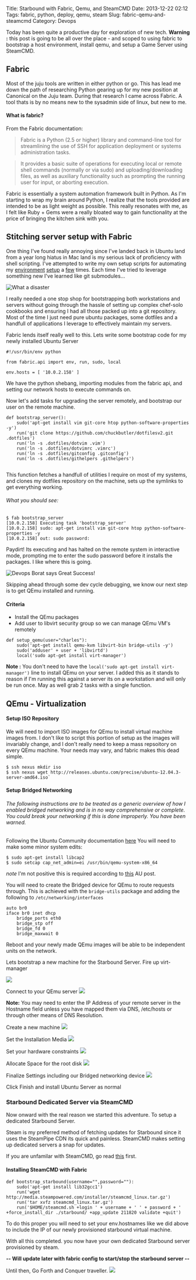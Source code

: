 Title: Starbound with Fabric, Qemu, and SteamCMD
Date: 2013-12-22 02:12
Tags: fabric, python, deploy, qemu, steam
Slug: fabric-qemu-and-steamcmd
Category: Devops

Today has been quite a productive day for exploration of new tech. **Warning :** this post is going to be all over the place - and scoped to using fabric to bootstrap a host environment, install qemu, and setup a Game Server using SteamCMD.


## Fabric

Most of the juju tools are written in either python or go. This has lead me down the path of researching Python gearing up for my new position at Canonical on the Juju team. During that research I came across Fabric. A tool thats is by no means new to the sysadmin side of linux, but new to me.

#### What is fabric?

From the Fabric documentation:

> Fabric is a Python (2.5 or higher) library and command-line tool for streamlining the use of SSH for application deployment or systems administration tasks.

>It provides a basic suite of operations for executing local or remote shell commands (normally or via sudo) and uploading/downloading files, as well as auxiliary functionality such as prompting the running user for input, or aborting execution.

Fabric is essentially a system automation framework built in Python. As I'm starting to wrap my brain around Python, I realize that the tools provided are intended to be as light weight as possible. This really resonates with me, as I felt like Ruby + Gems were a really bloated way to gain functionality at the price of bringing the kitchen sink with you.

## Stitching server setup with Fabric

One thing I've found really annoying since I've landed back in Ubuntu land from a year long hiatus in Mac land is my serious lack of proficiency with shell scripting. I've attempted to write my own setup scripts for automating my [environment](https://github.com/chuckbutler/dotfiles/blob/master/scripts/bootstrap.sh) [setup](https://github.com/chuckbutler/dotfiles/blob/master/scripts/bootstrap.rb) a [few](https://github.com/chuckbutler/dotfilesv2/blob/master/setup_symlinks.sh) times. Each time I've tried to leverage something new I've learned like git submodules...

![What a disaster](http://i.imgflip.com/5mey3.jpg)

I really needed a one stop shop for bootstrapping both workstations and servers without going through the hassle of setting up complex chef-solo cookbooks and ensuring I had all those packed up into a git repository. Most of the time I just need pure ubuntu packages, some dotfiles and a handfull of applications I leverage to effectively maintain my servers.

Fabric lends itself really well to this. Lets write some bootstrap code for my newly installed Ubuntu Server

```
#!/usr/bin/env python

from fabric.api import env, run, sudo, local

env.hosts = [ '10.0.2.158' ]
```
We have the python shebang, importing modules from the fabric api, and setting our network hosts to execute commands on.

Now let's add tasks for upgrading the server remotely, and bootstrap our user on the remote machine.

```
def bootstrap_server():
    sudo('apt-get install vim git-core htop python-software-properties -y')
    run('git clone https://github.com/chuckbutler/dotfilesv2.git .dotfiles')
    run('ln -s .dotfiles/dotvim .vim')
    run('ln -s .dotfiles/dotvimrc .vimrc')
    run('ln -s .dotfiles/gitconfig .gitconfig')
    run('ln -s .dotfiles/githelpers .githelpers')


```

This function fetches a handfull of utilities I require on most of my systems, and clones my dotfiles repository on the machine, sets up the symlinks to get everything working.

###### What you should see:

```
$ fab bootstrap_server
[10.0.2.158] Executing task 'bootstrap_server'
[10.0.2.158] sudo: apt-get install vim git-core htop python-software-properties -y
[10.0.2.158] out: sudo password:
```

Paydirt! Its executing and has halted on the remote system in interactive mode, prompting me to enter the sudo password before it installs the packages. I like where this is going.

![Devops Borat says Great Success!](/images/2013/Dec/devops_borat_tells_it_like_it_is.png)

Skipping ahead through some dev cycle debugging, we know our next step is to get QEmu installed and running.

#### Criteria
- Install the QEmu packages
- Add user to libvirt security group so we can manage QEmu VM's remotely

```
def setup_qemu(user="charles"):
    sudo('apt-get install qemu-kvm libvirt-bin bridge-utils -y')
    sudo('adduser' + user + 'libvirtd')
    local('sudo apt-get install virt-manager')
```

**Note :** You don't need to have the `local('sudo apt-get install virt-manager')` line to install QEmu on your server. I added this as it stands to reason if I'm running this against a server its on a workstation and will only be run once. May as well grab 2 tasks with a single function.

## QEmu - Virtualization


#### Setup ISO Repository

We will need to import ISO images for QEmu to install virtual machine images from. I don't like to script this portion of setup as the images will invariably change, and I don't really need to keep a mass repsoitory on every QEmu machine. Your needs may vary, and fabric makes this dead simple.

```
$ ssh nexus mkdir iso
$ ssh nexus wget http://releases.ubuntu.com/precise/ubuntu-12.04.3-server-amd64.iso`
```

#### Setup Bridged Networking

###### The following instructions are to be treated as a generic overview of how I enabled bridged networking and is in no way comprehensive or complete. You could break your networking if this is done improperly. You have been warned.

Following the Ubuntu Community documentation [here](https://help.ubuntu.com/community/KVM/Networking) You will need to make some minor system edits:

```
$ sudo apt-get install libcap2
$ sudo setcap cap_net_admin=ei /usr/bin/qemu-system-x86_64
```
*note* I'm not positive this is required according to [this](http://askubuntu.com/questions/179508/kvm-bridged-network-not-working) AU post.


You will need to create the Bridged device for QEmu to route requests through. This is achieved with the `bridge-utils` package and adding the following to `/etc/networking/interfaces`

```
auto br0
iface br0 inet dhcp
    bridge_ports eth0
    bridge_stp off
    bridge_fd 0
    bridge_maxwait 0

```
Reboot and your newly made QEmu images will be able to be independent units on the network.



Lets bootstrap a new machine for the Starbound Server. Fire up virt-manager

![](/images/2013/Dec/virt_manager.jpg)


Connect to your QEmu server
![](/images/2013/Dec/Selection_002.png)

**Note:** You may need to enter the IP Address of your remote server in the Hostname field unless you have mapped them via DNS, /etc/hosts or through other means of DNS Resolution.

Create a new machine
![](/images/2013/Dec/Selection_003.png)

Set the Installation Media
![](/images/2013/Dec/Selection_004.png)

Set your hardware constraints
![](/images/2013/Dec/Selection_005.png)

Allocate Space for the root disk
![](/images/2013/Dec/Selection_006.png)

Finalize Settings including our Bridged networking device
![](/images/2013/Dec/Selection_007.png)

Click Finish and install Ubuntu Server as normal


### Starbound Dedicated Server via SteamCMD

Now onward with the real reason we started this adventure. To setup a dedicated Starbound Server.

Steam is my preferred method of fetching updates for Starbound since it uses the SteamPipe CDN its quick and painless. SteamCMD makes setting up dedicated servers a snap for updates.

If you are unfamilar with SteamCMD, go read [this](https://developer.valvesoftware.com/wiki/SteamCMD) first.

#### Installing SteamCMD with Fabric


```
def bootstrap_starbound(username="",password=""):
	sudo('apt-get install lib32gcc1')
	run('wget http://media.steampowered.com/installer/steamcmd_linux.tar.gz')
	run('tar xvfz steamcmd_linux.tar.gz')
	run('$HOME/steamcmd.sh +login ' + username + ' ' + password + ' +force_install_dir ./starbound/ +app_update 211820 validate +quit')
```

To do this proper you will need to set your env.hostnames like we did above to include the IP of our newly provisioned starbound virtual machine.

With all this completed. you now have your own dedicated Starbound server provisioned by steam.

**-- Will update later with fabric config to start/stop the starbound server --**


Until then, Go Forth and Conquer traveller.
![](http://cloud-2.steampowered.com/ugc/486685587177079925/0C48E99D41E5E9E07972169D5DEFD3D306C47CB0/)
